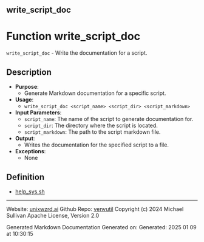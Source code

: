 ## write_script_doc
# Function write_script_doc
 `write_script_doc` - Write the documentation for a script.
## Description
- **Purpose**:
  - Generate Markdown documentation for a specific script.
- **Usage**: 
  - `write_script_doc <script_name> <script_dir> <script_markdown>`
- **Input Parameters**: 
  - `script_name`: The name of the script to generate documentation for.
  - `script_dir`: The directory where the script is located.
  - `script_markdown`: The path to the script markdown file.
- **Output**: 
  - Writes the documentation for the specified script to a file.
- **Exceptions**: 
  - None

## Definition 

* [help_sys.sh](../help_sys_sh.md)
---

Website: [unixwzrd.ai](https://unixwzrd.ai)
Github Repo: [venvutil](https://github.com/unixwzrd/venvutil)
Copyright (c) 2024 Michael Sullivan
Apache License, Version 2.0

Generated Markdown Documentation
Generated on: Generated: 2025 01 09 at 10:30:15
